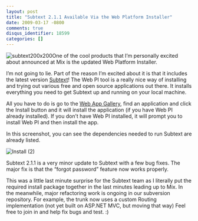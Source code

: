 ```yaml
---
layout: post
title: "Subtext 2.1.1 Available Via the Web Platform Installer"
date: 2009-03-17 -0800
comments: true
disqus_identifier: 18599
categories: []
---
```

![subtext200x200](http://haacked.com/images/haacked_com/WindowsLiveWriter/Sub.1AvailableViatheWebPlatformInstaller_DD87/subtext200x200_3.png "subtext200x200")One
of the cool products that I’m personally excited about announced at Mix
is the updated Web Platform Installer.

I’m not going to lie. Part of the reason I’m excited about it is that it
includes the latest version
[Subtext](http://subtextproject.com/ "Subtext")! The Web PI tool is a
really nice way of installing and trying out various free and open
source applications out there. It installs everything you need to get
Subtext up and running on your local machine.

All you have to do is go to the [Web App
Gallery](http://www.microsoft.com/web/gallery/ "Web App Gallery"), find
an application and click the Install button and it will install the
application (if you have Web PI already installed). If you don’t have
Web PI installed, it will prompt you to install Web PI and then install
the app.

In this screenshot, you can see the dependencies needed to run Subtext
are already listed.

![Install
(2)](http://haacked.com/images/haacked_com/WindowsLiveWriter/Sub.1AvailableViatheWebPlatformInstaller_DD87/Install%20(2)_3.png "Install (2)")

Subtext 2.1.1 is a very minor update to Subtext with a few bug fixes.
The major fix is that the “forgot password” feature now works properly.

This was a little last minute surprise for the Subtext team as I
literally put the required install package together in the last minutes
leading up to Mix. In the meanwhile, major refactoring work is ongoing
in our subversion repository. For example, the trunk now uses a custom
Routing implementation (not yet built on ASP.NET MVC, but moving that
way) Feel free to join in and help fix bugs and test. :)

